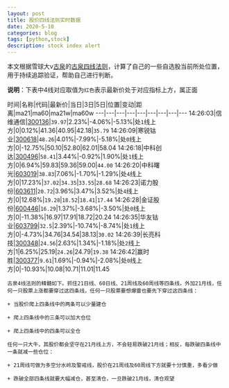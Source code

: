 ```yaml
---
layout: post
title: 股价四线法则实时数据
date: 2020-5-10
categories: blog
tags: [python,stock]
description: stock index alert
---
```



本文根据雪球大v[古泉](https://xueqiu.com/u/7148646888)的[古泉四线法则](https://xueqiu.com/7148646888/130498192)，计算了自己的一些自选股当前所处位置，用于持续追踪验证，帮助自己进行判断。

**说明**：下表中4线对应取值为`红色`表示最新价处于对应指标上方，属正面

时间|名称|代码|最新价|当日|3日|5日|位置|变动|距离|ma21|ma60|ma21w|ma60w
---|---|---|---|---|---|---|---|---
14:26:03|信维通信|[300136](https://xueqiu.com/S/SZ300136)|`39.97`|2.23%|-4.06%|-5.13%|处`1`线上方|0|0.12%|41.36|40.95|42.18|`35.79`
14:26:09|寒锐钴业|[300618](https://xueqiu.com/S/SZ300618)|`48.26`|4.01%|-7.99%|-5.18%|处`0`线上方|0|-12.75%|50.10|52.80|62.01|58.04
14:26:18|中科创达|[300496](https://xueqiu.com/S/SZ300496)|`58.41`|3.44%|-0.92%|1.90%|处`1`线上方|0|6.94%|59.83|59.36|59.00|`44.00`
14:26:20|中科曙光|[603019](https://xueqiu.com/S/SH603019)|`38.83`|7.06%|-1.70%|-1.29%|处`4`线上方|0|17.23%|`37.02`|`34.35`|`33.55`|`28.68`
14:26:23|诺力股份|[603611](https://xueqiu.com/S/SH603611)|`20.72`|3.96%|3.47%|3.52%|处`4`线上方|0|12.68%|`19.28`|`18.52`|`18.41`|`17.44`
14:26:28|金证股份|[600446](https://xueqiu.com/S/SH600446)|`16.29`|1.37%|-3.68%|-3.50%|处`0`线上方|0|-11.38%|16.97|17.91|18.72|20.24
14:26:35|华友钴业|[603799](https://xueqiu.com/S/SH603799)|`32.5`|2.39%|-10.74%|-8.74%|处`1`线上方|0|-4.73%|34.76|34.54|38.13|`30.02`
14:26:39|长亮科技|[300348](https://xueqiu.com/S/SZ300348)|`24.56`|2.63%|1.34%|-1.18%|处`2`线上方|1|6.25%|25.19|`24.26`|24.79|`19.38`
14:26:42|赢时胜|[300377](https://xueqiu.com/S/SZ300377)|`9.61`|1.69%|-0.94%|-2.08%|处`0`线上方|0|-10.93%|10.08|10.71|11.01|11.45

```
古泉4线法则的精髓如下。抓住21日线、60日线、21周线及60周线等四条线，外加21月线，任何一只股票上涨都要穿过这四条线，任何一只股票要想爆雷也要先下穿过这四条线：

+ 当股价爬上四条线中的两条可以少量建仓

+ 爬上四条线中的三条可以加大仓位

+ 爬上四条线中的四条可以全仓

任何一只大牛，其股价都会坚守在21月线上方，不会轻易跌破21月线；相反，每跌破四条线中一条就减一些仓位：

+ 21周线可做为多空分水岭及警戒线，股价在21周线及60周线下方就要十分慎重，多看少做

+ 跌破全部四条线就要大幅减仓，甚至清仓，一旦跌破21月线，清仓观望
```